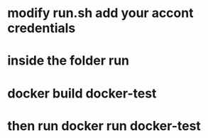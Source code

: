 # modify run.sh add your accont credentials
# inside the folder run
# docker build docker-test
# then run docker run docker-test

